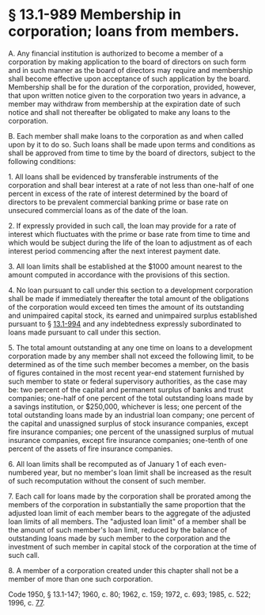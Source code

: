 # § 13.1-989 Membership in corporation; loans from members.

<p>A. Any financial institution is authorized to become a member of a corporation by making application to the board of directors on such form and in such manner as the board of directors may require and membership shall become effective upon acceptance of such application by the board. Membership shall be for the duration of the corporation, provided, however, that upon written notice given to the corporation two years in advance, a member may withdraw from membership at the expiration date of such notice and shall not thereafter be obligated to make any loans to the corporation.</p><p>B. Each member shall make loans to the corporation as and when called upon by it to do so. Such loans shall be made upon terms and conditions as shall be approved from time to time by the board of directors, subject to the following conditions:</p><p>1. All loans shall be evidenced by transferable instruments of the corporation and shall bear interest at a rate of not less than one-half of one percent in excess of the rate of interest determined by the board of directors to be prevalent commercial banking prime or base rate on unsecured commercial loans as of the date of the loan.</p><p>2. If expressly provided in such call, the loan may provide for a rate of interest which fluctuates with the prime or base rate from time to time and which would be subject during the life of the loan to adjustment as of each interest period commencing after the next interest payment date.</p><p>3. All loan limits shall be established at the $1000 amount nearest to the amount computed in accordance with the provisions of this section.</p><p>4. No loan pursuant to call under this section to a development corporation shall be made if immediately thereafter the total amount of the obligations of the corporation would exceed ten times the amount of its outstanding and unimpaired capital stock, its earned and unimpaired surplus established pursuant to § <a href='http://law.lis.virginia.gov/vacode/13.1-994/'>13.1-994</a> and any indebtedness expressly subordinated to loans made pursuant to call under this section.</p><p>5. The total amount outstanding at any one time on loans to a development corporation made by any member shall not exceed the following limit, to be determined as of the time such member becomes a member, on the basis of figures contained in the most recent year-end statement furnished by such member to state or federal supervisory authorities, as the case may be: two percent of the capital and permanent surplus of banks and trust companies; one-half of one percent of the total outstanding loans made by a savings institution, or $250,000, whichever is less; one percent of the total outstanding loans made by an industrial loan company; one percent of the capital and unassigned surplus of stock insurance companies, except fire insurance companies; one percent of the unassigned surplus of mutual insurance companies, except fire insurance companies; one-tenth of one percent of the assets of fire insurance companies.</p><p>6. All loan limits shall be recomputed as of January 1 of each even-numbered year, but no member's loan limit shall be increased as the result of such recomputation without the consent of such member.</p><p>7. Each call for loans made by the corporation shall be prorated among the members of the corporation in substantially the same proportion that the adjusted loan limit of each member bears to the aggregate of the adjusted loan limits of all members. The "adjusted loan limit" of a member shall be the amount of such member's loan limit, reduced by the balance of outstanding loans made by such member to the corporation and the investment of such member in capital stock of the corporation at the time of such call.</p><p>8. A member of a corporation created under this chapter shall not be a member of more than one such corporation.</p><p>Code 1950, § 13.1-147; 1960, c. 80; 1962, c. 159; 1972, c. 693; 1985, c. 522; 1996, c. <a href='http://lis.virginia.gov/cgi-bin/legp604.exe?961+ful+CHAP0077'>77</a>.</p>
